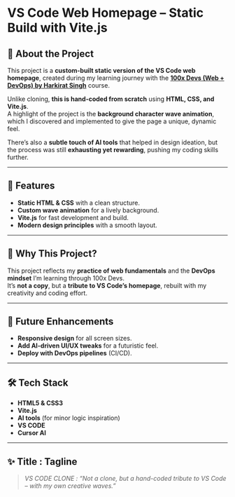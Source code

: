 # VS Code Web Homepage – Static Build with Vite.js

## 📝 About the Project
This project is a **custom-built static version of the VS Code web homepage**, created during my learning journey with the **[100x Devs (Web + DevOps) by Harkirat Singh](https://100xdevs.com/)** course.  

Unlike cloning, **this is hand-coded from scratch** using **HTML, CSS, and Vite.js**.  
A highlight of the project is the **background character wave animation**, which I discovered and implemented to give the page a unique, dynamic feel.  

There’s also a **subtle touch of AI tools** that helped in design ideation, but the process was still **exhausting yet rewarding**, pushing my coding skills further.

---

## 🚀 Features
- **Static HTML & CSS** with a clean structure.  
- **Custom wave animation** for a lively background.  
- **Vite.js** for fast development and build.  
- **Modern design principles** with a smooth layout.

---

## 🎯 Why This Project?
This project reflects my **practice of web fundamentals** and the **DevOps mindset** I’m learning through 100x Devs.  
It’s **not a copy**, but a **tribute to VS Code’s homepage**, rebuilt with my creativity and coding effort.

---

## 🔮 Future Enhancements
- **Responsive design** for all screen sizes.  
- **Add AI-driven UI/UX tweaks** for a futuristic feel.  
- **Deploy with DevOps pipelines** (CI/CD).  

---

## 🛠️ Tech Stack
- **HTML5 & CSS3**  
- **Vite.js**  
- **AI tools** (for minor logic inspiration)
- **VS CODE**
- **Cursor AI**

---

## ✨ Title : Tagline
> *VS CODE CLONE : “Not a clone, but a hand-coded tribute to VS Code – with my own creative waves.”*

